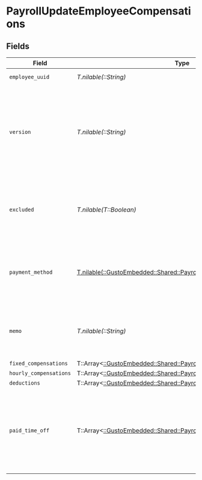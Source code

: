 # PayrollUpdateEmployeeCompensations


## Fields

| Field                                                                                                                                                                                                       | Type                                                                                                                                                                                                        | Required                                                                                                                                                                                                    | Description                                                                                                                                                                                                 |
| ----------------------------------------------------------------------------------------------------------------------------------------------------------------------------------------------------------- | ----------------------------------------------------------------------------------------------------------------------------------------------------------------------------------------------------------- | ----------------------------------------------------------------------------------------------------------------------------------------------------------------------------------------------------------- | ----------------------------------------------------------------------------------------------------------------------------------------------------------------------------------------------------------- |
| `employee_uuid`                                                                                                                                                                                             | *T.nilable(::String)*                                                                                                                                                                                       | :heavy_minus_sign:                                                                                                                                                                                          | The UUID of the employee.                                                                                                                                                                                   |
| `version`                                                                                                                                                                                                   | *T.nilable(::String)*                                                                                                                                                                                       | :heavy_minus_sign:                                                                                                                                                                                          | The current version of this employee compensation from the prepared payroll. See the [versioning guide](https://docs.gusto.com/embedded-payroll/docs/idempotency) for information on how to use this field. |
| `excluded`                                                                                                                                                                                                  | *T.nilable(T::Boolean)*                                                                                                                                                                                     | :heavy_minus_sign:                                                                                                                                                                                          | This employee will be excluded from payroll calculation and will not be paid for the payroll.                                                                                                               |
| `payment_method`                                                                                                                                                                                            | [T.nilable(::GustoEmbedded::Shared::PayrollUpdatePaymentMethod)](../../models/shared/payrollupdatepaymentmethod.md)                                                                                         | :heavy_minus_sign:                                                                                                                                                                                          | The employee's compensation payment method. Invalid values will be ignored.                                                                                                                                 |
| `memo`                                                                                                                                                                                                      | *T.nilable(::String)*                                                                                                                                                                                       | :heavy_minus_sign:                                                                                                                                                                                          | Custom text that will be printed as a personal note to the employee on a paystub.                                                                                                                           |
| `fixed_compensations`                                                                                                                                                                                       | T::Array<[::GustoEmbedded::Shared::PayrollUpdateFixedCompensations](../../models/shared/payrollupdatefixedcompensations.md)>                                                                                | :heavy_minus_sign:                                                                                                                                                                                          | N/A                                                                                                                                                                                                         |
| `hourly_compensations`                                                                                                                                                                                      | T::Array<[::GustoEmbedded::Shared::PayrollUpdateHourlyCompensations](../../models/shared/payrollupdatehourlycompensations.md)>                                                                              | :heavy_minus_sign:                                                                                                                                                                                          | N/A                                                                                                                                                                                                         |
| `deductions`                                                                                                                                                                                                | T::Array<[::GustoEmbedded::Shared::PayrollUpdateDeductions](../../models/shared/payrollupdatedeductions.md)>                                                                                                | :heavy_minus_sign:                                                                                                                                                                                          | N/A                                                                                                                                                                                                         |
| `paid_time_off`                                                                                                                                                                                             | T::Array<[::GustoEmbedded::Shared::PayrollUpdatePaidTimeOff](../../models/shared/payrollupdatepaidtimeoff.md)>                                                                                              | :heavy_minus_sign:                                                                                                                                                                                          | An array of all paid time off the employee is eligible for this pay period. Each paid time off object can be the name or the specific policy_uuid.                                                          |